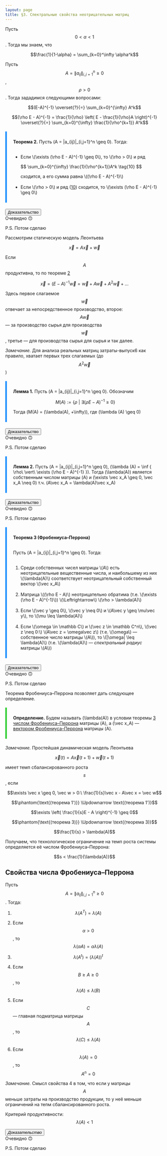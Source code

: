 ```yaml
---
layout: page
title: §3. Спектральные свойства неотрицательных матриц
---
```




Пусть $$0<\alpha<1$$. Тогда мы знаем, что

$$\frac{1}{1-\alpha} = \sum_{k=0}^\infty \alpha^k$$

Пусть $$A = \|a_{ij}\|_{i,j=1}^n \geq 0$$, $$\rho > 0$$. Тогда зададимся следующими вопросами:

$$(E-A)^{-1} \overset{?}{=} \sum_{k=0}^{\infty} A^k$$

$$(\rho E - A)^{-1} = \frac{1}{\rho} \left( E - \frac{1}{\rho}A \right)^{-1} \overset{?}{=} \sum_{k=0}^{\infty} \frac{1}{\rho^{k+1}} A^k$$

<div id="th2" style="border-left: 5px solid DodgerBlue; padding: 10px 20px; margin: 20px 0">

<b>Теорема 2.</b> Пусть \(A = \|a_{ij}\|_{i,j=1}^n \geq 0\). Тогда: <br> <br>
<ul>
<li> Если \(\exists (\rho E - A)^{-1} \geq 0\), то \(\rho > 0\) и ряд 
<p id="eq10">
$$ \sum_{k=0}^{\infty} \frac{1}{\rho^{k+1}}A^k \tag{10} $$
</p>
сходится, а его сумма равна \((\rho E - A)^{-1}\) </li> <br>

<li> Если \(\rho > 0\) и ряд (<a href="#eq10">10</a>) сходится, то \(\exists (\rho E - A)^{-1} \geq 0\) </li>
</ul>
</div>

<div>
<button class="proofbtn">Доказательство</button>
<div class="proof">
  Очевидно 🙃 <br>
  
  P.S. Потом сделаю
</div>
</div>



Рассмотрим статическую модель Леонтьева

$$\vec x = A\vec x + \vec w$$

Если $$A$$ продуктивна, то по теореме <a href="#th2">2</a> 

$$\vec x = (E-A)^{-1}\vec w = \vec w + A\vec w + A^2 \vec w + \dots$$

Здесь первое слагаемое $$\vec w$$ отвечает за непосредственное производство, второе: $$A\vec w$$ — за производство сырья для производства $$\vec w$$, третье — для производства сырья для сырья и так далее.

*Замечание.* Для анализа реальных матриц затраты-выпуск6 как правило, хватает первых трех слагаемых (до $$A^2\vec w$$) 



<div style="border-left: 5px solid DodgerBlue; padding: 10px 20px; margin: 20px 0">

<b>Лемма 1.</b> Пусть \(A = \|a_{ij}\|_{i,j=1}^n \geq 0\). Обозначим 

$$M(A) := \{ \rho\ |\ \exists (\rho E - A)^{-1} \geq 0 \}$$

Тогда \(M(A) = (\lambda(A), +\infty)\), где \(\lambda (A) \geq 0\)

</div>

<div>
<button class="proofbtn">Доказательство</button>
<div class="proof">
  Очевидно 🙃 <br>
  
  P.S. Потом сделаю
</div>
</div>

<div style="border-left: 5px solid DodgerBlue; padding: 10px 20px; margin: 20px 0">

<b>Лемма 2.</b> Пусть \(A = \|a_{ij}\|_{i,j=1}^n \geq 0\), \(\lambda (A) = \inf \{ \rho\ \vert\ \exists (\rho E - A)^{-1} \}\). Тогда \(\lambda(A)\) является собственным числом матрицы \(A\) и \(\exists \vec x_A \geq 0, \vec x_A \neq 0\) т.ч. \(A\vec x_A = \lambda(A)\vec x_A\)

</div>

<div>
<button class="proofbtn">Доказательство</button>
<div class="proof">
  Очевидно 🙃 <br>
  
  P.S. Потом сделаю
</div>
</div>

<div id="th3" style="border-left: 5px solid DodgerBlue; padding: 10px 20px; margin: 20px 0">

<b>Теорема 3 (Фробениуса–Перрона)</b> <br> <br>

Пусть \(A = \|a_{ij}\|_{i,j=1}^n \geq 0\). Тогда: <br> <br>
<ol>
<li> Среди собственных чисел матрицы \(A\) есть неотрицательные вещественные числа, и наибольшему из них \(\lambda(A)\) соответствует неотрицательный собственный вектор \(\vec x_A\) </li> <br>

<li> Матрица \((\rho E - A)\) неотрицательно обратима (т.е. \(\exists (\rho E - A)^{-1}\)) \(\Leftrightarrow\) \(\rho > \lambda(A)\) </li> <br>

<li> Если \(\vec y \geq 0\), \(\vec y \neq 0\) и \(A\vec y \geq \mu\vec y\), то \(\mu \leq \lambda(A)\) </li> <br>

<li> Если \(\omega \in \mathbb C\) и \(\vec z \in \mathbb C^n\), \(\vec z \neq 0:\) \(A\vec z = \omega\vec z\) (т.е. \(\omega\) — собственное число матрицы \(A\)), то \(|\omega| \leq \lambda(A)\) (т.е. \(\lambda(A)\) — <i>спектральный радиус</i> матрицы \(A\)) </li>
</ol>
</div>

<div>
<button class="proofbtn">Доказательство</button>
<div class="proof">
  Очевидно 🙃 <br>
  
  P.S. Потом сделаю
</div>
</div>



Теорема Фробениуса–Перрона позволяет дать следующее определение.

<div style="border-left: 5px solid LimeGreen; padding: 10px 20px; margin: 20px 0">

<b>Определение.</b> Будем называть \(\lambda(A)\) в условии теоремы <a href="#th3">3</a> <u>числом Фробениуса–Перрона</u> матрицы \(A\), а \(\vec x_A\) — <u>вектором Фробениуса–Перрона</u> матрицы \(A\).

</div>

*Замечание.* Простейшая динамическая модель Леонтьева 

$$\vec x(t) = A\vec x(t+1) + \vec w(t+1)$$

имеет темп сбалансированного роста $$s$$, если 

$$\exists \vec x \geq 0, \vec w > 0:\ \frac{1}{s}\vec x - A\vec x = \vec w$$

$$\phantom{\text{(теорема 1')}} \Updownarrow \text{(теорема 1')}$$

$$\exists \left( \frac{1}{s}E - A \right)^{-1} \geq 0$$

$$\phantom{\text{(теорема 3)}} \Updownarrow \text{(теорема 3)}$$

$$\frac{1}{s} > \lambda(A)$$

Получаем, что технологическое ограничение на темп роста системы определяется её числом Фробениуса–Перрона:

$$s < \frac{1}{\lambda(A)}$$



## Свойства числа Фробениуса–Перрона



Пусть $$A = \|a_{ij}\|_{i,j=1}^n \geq 0$$. Тогда:

1. $$\lambda(A^T) = \lambda(A)$$ $$ $$


2. Если $$\alpha > 0$$, то $$\lambda(\alpha A) = \alpha \lambda(A)$$


3. $$\lambda(A^t) = (\lambda(A))^t$$ $$ $$


4. Если $$B \geq A \geq 0$$, то $$\lambda(A) \leq \lambda(B)$$


5. Если $$C$$ — главная подматрица матрицы $$A$$, то $$\lambda(C) \leq \lambda(A)$$


6. Если $$\lambda(A) = 0$$, то $$A^n = 0$$ 


*Замечание.* Смысл свойства 4 в том, что если у матрицы $$A$$ меньше затраты на производство продукции, то у неё меньше ограничений на тепм сбалансированного роста.

Критерий продуктивности: $$\lambda(A) < 1$$

<div>
<button class="proofbtn"><i>Доказательство</i></button>
<div class="proof">
  Очевидно 🙃 <br>
  
  P.S. Потом сделаю
</div>
</div>
